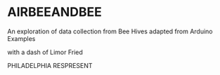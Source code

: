 AIRBEEANDBEE
============

An exploration of data collection from Bee Hives adapted from Arduino Examples 

with a dash of Limor Fried 

PHILADELPHIA RESPRESENT

